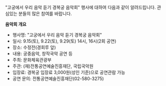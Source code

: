 "고궁에서 우리 음악 듣기 경복궁 음악회" 행사에 대하여 다음과 같이 알려드립니다. 관심있는 분들의 많은 참여를 바랍니다.

**음악회 개요**
- 행사명: "고궁에서 우리 음악 듣기 경복궁 음악회"
- 일시: 9.15(토), 9.22(토), 9.29(토) 14시, 16시(2회 공연)
- 장소: 수정전(경회루 앞)
- 내용: 궁중음악, 창작국악 공연 등
- 주최: 문화체육관광부
- 주관: (재)전통공연예술진흥재단, 국립국악원
- 입장료: 경복궁 입장료 3,000원(성인 기준)으로 공연관람 가능
- 공연 문의: 전통공연예술진흥재단(02-580-3275)
